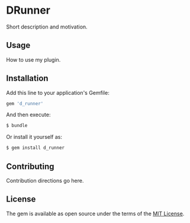 # DRunner
Short description and motivation.

## Usage
How to use my plugin.

## Installation
Add this line to your application's Gemfile:

```ruby
gem 'd_runner'
```

And then execute:
```bash
$ bundle
```

Or install it yourself as:
```bash
$ gem install d_runner
```

## Contributing
Contribution directions go here.

## License
The gem is available as open source under the terms of the [MIT License](https://opensource.org/licenses/MIT).
